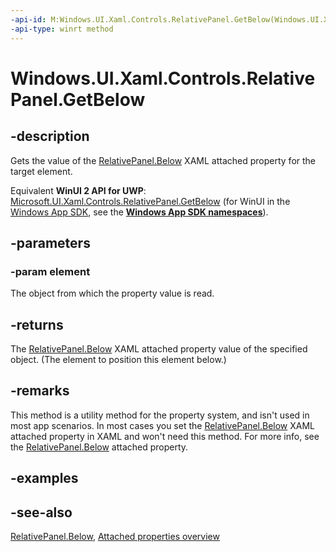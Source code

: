 ```yaml
---
-api-id: M:Windows.UI.Xaml.Controls.RelativePanel.GetBelow(Windows.UI.Xaml.UIElement)
-api-type: winrt method
---
```


<!-- Method syntax
public object GetBelow(Windows.UI.Xaml.UIElement element)
-->

# Windows.UI.Xaml.Controls.RelativePanel.GetBelow

## -description
Gets the value of the [RelativePanel.Below](relativepanel_below.md) XAML attached property for the target element.

Equivalent **WinUI 2 API for UWP**: [Microsoft.UI.Xaml.Controls.RelativePanel.GetBelow](/windows/winui/api/microsoft.ui.xaml.controls.relativepanel.getbelow) (for WinUI in the [Windows App SDK](/windows/apps/windows-app-sdk/), see the **[Windows App SDK namespaces](/windows/windows-app-sdk/api/winrt/)**).

## -parameters
### -param element
The object from which the property value is read.

## -returns
The [RelativePanel.Below](relativepanel_below.md) XAML attached property value of the specified object. (The element to position this element below.)

## -remarks
This method is a utility method for the property system, and isn't used in most app scenarios. In most cases you set the [RelativePanel.Below](relativepanel_below.md) XAML attached property in XAML and won't need this method. For more info, see the [RelativePanel.Below](relativepanel_below.md) attached property.

## -examples

## -see-also

[RelativePanel.Below](relativepanel_below.md), [Attached properties overview](/windows/uwp/xaml-platform/attached-properties-overview)
